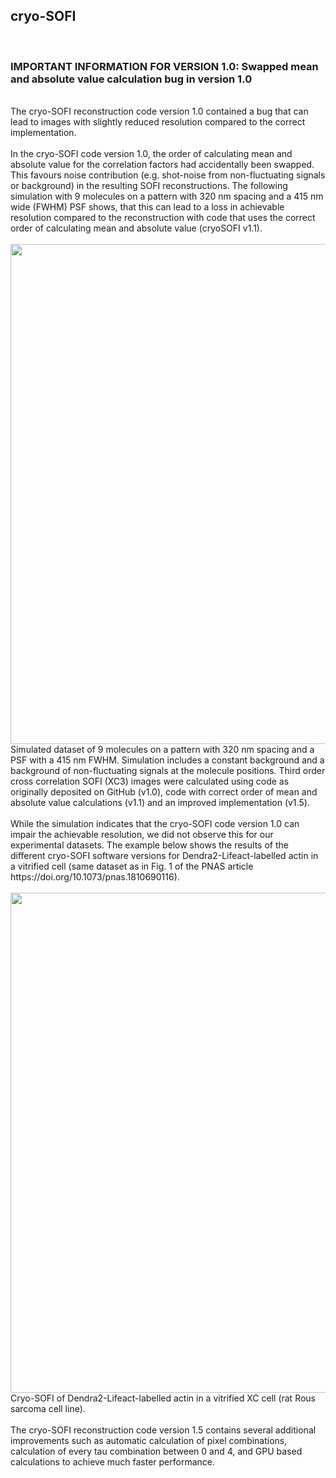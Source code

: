 ## cryo-SOFI
<br>
<h3>IMPORTANT INFORMATION FOR VERSION 1.0: Swapped mean and absolute value calculation bug in version 1.0</h3>
<br>
The cryo-SOFI reconstruction code version 1.0 contained a bug that can lead to images with slightly reduced resolution compared to the correct implementation.
<br><br>
In the cryo-SOFI code version 1.0, the order of calculating mean and absolute value for the correlation factors had accidentally been swapped. This favours noise contribution (e.g. shot-noise from non-fluctuating signals or background) in the resulting SOFI reconstructions. The following simulation with 9 molecules on a pattern with 320 nm spacing and a 415 nm wide (FWHM) PSF shows, that this can lead to a loss in achievable resolution compared to the reconstruction with code that uses the correct order of calculating mean and absolute value (cryoSOFI v1.1).
<br><br>
<img src="https://github.com/rainerkaufmann/cryoSOFI/blob/master/9mol_2on_4off_10000fs_comparison.png" width="800">
Simulated dataset of 9 molecules on a pattern with 320 nm spacing and a PSF with a 415 nm FWHM. Simulation includes a constant background and a background of non-fluctuating signals at the molecule positions. Third order cross correlation SOFI (XC3) images were calculated using code as originally deposited on GitHub (v1.0), code with correct order of mean and absolute value calculations (v1.1) and an improved implementation (v1.5).
<br><br>
While the simulation indicates that the cryo-SOFI code version 1.0 can impair the achievable resolution, we did not observe this for our experimental datasets. The example below shows the results of the different cryo-SOFI software versions for Dendra2-Lifeact-labelled actin in a vitrified cell (same dataset as in Fig. 1 of the PNAS article https://doi.org/10.1073/pnas.1810690116).
<br><br>
<img src="https://github.com/rainerkaufmann/cryoSOFI/blob/master/actin_comparison.png" width="800">
Cryo-SOFI of Dendra2-Lifeact-labelled actin in a vitrified XC cell (rat Rous sarcoma cell line).
<br><br>
The cryo-SOFI reconstruction code version 1.5 contains several additional improvements such as automatic calculation of pixel combinations, calculation of every tau combination between 0 and 4, and GPU based calculations to achieve much faster performance.

